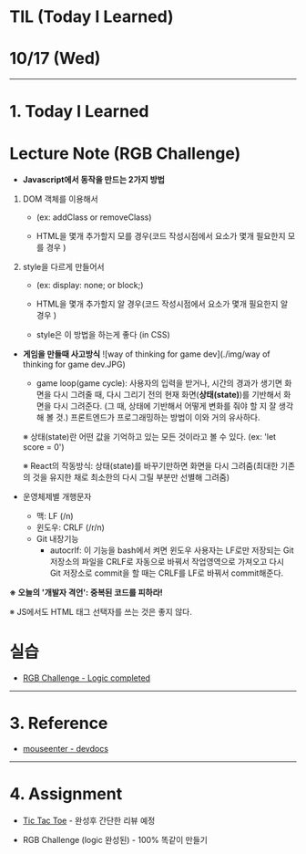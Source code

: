 # TIL (Today I Learned)

# 10/17 (Wed) 



---

# 1. Today I Learned

# Lecture Note (RGB Challenge)

- **Javascript에서 동작을 만드는 2가지 방법**

1. DOM 객체를 이용해서

   - (ex: addClass or removeClass)

   - HTML을 몇개 추가할지 모를 경우(코드 작성시점에서 요소가 몇개 필요한지 모를 경우 )

2. style을 다르게 만들어서 

   - (ex: display: none; or block;)

   - HTML을 몇개 추가할지 알 경우(코드 작성시점에서 요소가 몇개 필요한지 알 경우 )
   - style은 이 방법을 하는게 좋다 (in CSS)



- **게임을 만들때 사고방식**
   ![way of thinking  for game dev](./img/way of thinking  for game dev.JPG)
  - game loop(game cycle): 사용자의 입력을 받거나, 시간의 경과가 생기면 화면을 다시 그려줄 때, 다시 그리기 전의 현재 화면(**상태(state)**)를 기반해서 화면을 다시 그려준다. (그 때, 상태에 기반해서 어떻게 변화를 줘야 할 지 잘 생각해 볼 것.) 프론트엔드가 프로그래밍하는 방법이 이와 거의 유사하다. 



  ※ 상태(state)란 어떤 값을 기억하고 있는 모든 것이라고 볼 수 있다. (ex: 'let score = 0')

  ※ React의 작동방식: 상태(state)를 바꾸기만하면 화면을 다시 그려줌(최대한 기존의 것을 유지한 채로 최소한의 다시 그릴 부분만 선별해 그려줌) 



- 운영체제별 개행문자
  - 맥: LF (/n)
  - 윈도우: CRLF (/r/n)
  - Git 내장기능
    - autocrlf: 이 기능을 bash에서 켜면 윈도우 사용자는 LF로만 저장되는 Git 저장소의 파일을 CRLF로 자동으로 바꿔서 작업영역으로 가져오고 다시 Git 저장소로 commit을 할 때는 CRLF를 LF로 바꿔서 commit해준다. 



**※ 오늘의 '개발자 격언': 중복된 코드를 피하라!**

※ JS에서도 HTML 태그 선택자를 쓰는 것은 좋지 않다. 



# 실습

- [RGB Challenge - Logic completed](https://codepen.io/yoonjp/pen/EdQVdR)

---

# 3. Reference

- [mouseenter - devdocs](http://devdocs.io/dom_events/mouseenter)



---

# 4. Assignment

- [Tic Tac Toe](https://www.google.co.kr/search?q=tictactoe&oq=tictactoe&aqs=chrome..69i57j0l5.2269j0j1&sourceid=chrome&ie=UTF-8) - 완성후 간단한 리뷰 예정

- RGB Challenge (logic 완성된) - 100% 똑같이 만들기 

















